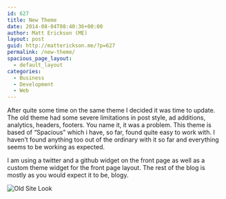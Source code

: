 ```yaml
---
id: 627
title: New Theme
date: 2014-08-04T08:40:36+00:00
author: Matt Erickson (ME)
layout: post
guid: http://matterickson.me/?p=627
permalink: /new-theme/
spacious_page_layout:
  - default_layout
categories:
  - Business
  - Development
  - Web
---
```

After quite some time on the same theme I decided it was time to update. The old theme had some severe limitations in post style, ad additions, analytics, headers, footers. You name it, it was a problem. This theme is based of &#8220;Spacious&#8221; which i have, so far, found quite easy to work with. I haven&#8217;t found anything too out of the ordinary with it so far and everything seems to be working as expected.   

  
I am using a twitter and a github widget on the front page as well as a custom theme widget for the front page layout. The rest of the blog is mostly as you would expect it to be, blogy.   

  
<img src="https://raw.githubusercontent.com/Mutmatt/mutmatt.github.io/master/images/mattErickson-t2.png?fit=209%2C180" alt="Old Site Look" class="alignnone size-full wp-image-649" data-recalc-dims="1" />